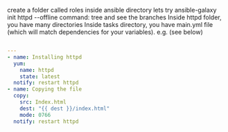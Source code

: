 create a folder called roles inside ansible directory
lets try ansible-galaxy init httpd --offline
command: tree and see the branches
Inside httpd folder, you have many directories 
Inside tasks directory, you have main.yml file (which will match dependencies for your variables). e.g. (see below)

```yml

---
- name: Installing httpd
  yum:
    name: httpd
    state: latest
  notify: restart httpd
- name: Copying the file
  copy:
    src: Index.html
    dest: "{{ dest }}/index.html"
    mode: 0766
  notify: restart httpd

```
